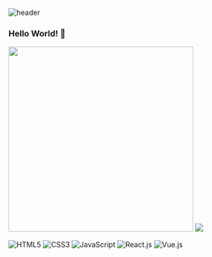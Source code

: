 ![header](https://capsule-render.vercel.app/api?type=waving&color=auto&height=300&section=header&text=:\)&fontSize=90)

### Hello World! 👋


<p>
  <img src="https://github-readme-stats.vercel.app/api?username=dwg787&theme=dark&show_icons=true&count_private=true&line_height=24" style="width: 365px">
  <img src="https://github-readme-stats.vercel.app/api/top-langs/?username=dwg787&layout=compact&theme=tokyonight">
</p>

<!-- [![Hits](https://hits.seeyoufarm.com/api/count/incr/badge.svg?url=https%3A%2F%2Fgithub.com%2Fdwg787%2Fhit-counter&count_bg=%2379C83D&title_bg=%23555555&icon=&icon_color=%23E7E7E7&title=hits&edge_flat=false)](https://hits.seeyoufarm.com) -->
                                                


<!--
**dwg787/dwg787** is a ✨ _special_ ✨ repository because its `README.md` (this file) appears on your GitHub profile.

Here are some ideas to get you started:

- 🔭 I’m currently working on ...
- 🌱 I’m currently learning ...
- 👯 I’m looking to collaborate on ...
- 🤔 I’m looking for help with ...
- 💬 Ask me about ...
- 📫 How to reach me: ...
- 😄 Pronouns: ...
- ⚡ Fun fact: ...
-->

![HTML5](https://img.shields.io/badge/-HTML5-F05032?style=for-the-badge&logo=html5&logoColor=ffffff)
![CSS3](https://img.shields.io/badge/-CSS3-007ACC?style=for-the-badge&logo=css3)
![JavaScript](https://img.shields.io/badge/-JavaScript-%23F7DF1C?style=for-the-badge&logo=javascript&logoColor=000000&labelColor=%23F7DF1C&color=%23FFCE5A)
![React.js](https://img.shields.io/badge/-React.Js-61DAFB?logo=react&logoColor=white&style=for-the-badge)
![Vue.js](https://img.shields.io/badge/vue.js-4FC08D?style=for-the-badge&logo=vue.js&logoColor=white)

